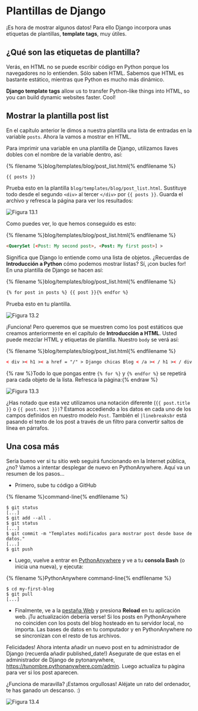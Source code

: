 # Plantillas de Django

¡Es hora de mostrar algunos datos! Para ello Django incorpora unas etiquetas de plantillas, **template tags**, muy útiles.

## ¿Qué son las etiquetas de plantilla?

Verás, en HTML no se puede escribir código en Python porque los navegadores no lo entienden. Sólo saben HTML. Sabemos que HTML es bastante estático, mientras que Python es mucho más dinámico.

**Django template tags** allow us to transfer Python-like things into HTML, so you can build dynamic websites faster. Cool!

## Mostrar la plantilla post list

En el capítulo anterior le dimos a nuestra plantilla una lista de entradas en la variable `posts`. Ahora la vamos a mostrar en HTML.

Para imprimir una variable en una plantilla de Django, utilizamos llaves dobles con el nombre de la variable dentro, así:

{% filename %}blog/templates/blog/post_list.html{% endfilename %}

```html
{{ posts }}
```

Prueba esto en la plantilla `blog/templates/blog/post_list.html`. Sustituye todo desde el segundo `<div>` al tercer `</div>` por `{{ posts }}`. Guarda el archivo y refresca la página para ver los resultados:

![Figura 13.1](images/step1.png)

Como puedes ver, lo que hemos conseguido es esto:

{% filename %}blog/templates/blog/post_list.html{% endfilename %}

```html
<QuerySet [<Post: My second post>, <Post: My first post>] >
```

Significa que Django lo entiende como una lista de objetos. ¿Recuerdas de **Introducción a Python** cómo podemos mostrar listas? Sí, ¡con bucles for! En una plantilla de Django se hacen así:

{% filename %}blog/templates/blog/post_list.html{% endfilename %}

```html
{% for post in posts %} {{ post }}{% endfor %}
```

Prueba esto en tu plantilla.

![Figura 13.2](images/step2.png)

¡Funciona! Pero queremos que se muestren como los post estáticos que creamos anteriormente en el capítulo de **Introducción a HTML**. Usted puede mezclar HTML y etiquetas de plantilla. Nuestro `body` se verá así:

{% filename %}blog/templates/blog/post_list.html{% endfilename %}

```html
< div >< h1 >< a href = "/" > Django chicas Blog < /a >< / h1 >< / div >{% for post in posts %} < div >< p > publicado: {{ post.published_date }} < /p >< h1 >< a href = "" >{{ post.title }} < /a >< / h1 >< p >{{ post.text|linebreaksbr }} < /p >< / div >{% endfor %}
```

{% raw %}Todo lo que pongas entre `{% for %}` y `{% endfor %}` se repetirá para cada objeto de la lista. Refresca la página:{% endraw %}

![Figura 13.3](images/step3.png)

¿Has notado que esta vez utilizamos una notación diferente (`{{ post.title }}` o `{{ post.text }})`? Estamos accediendo a los datos en cada uno de los campos definidos en nuestro modelo `Post`. También el `|linebreaksbr` está pasando el texto de los post a través de un filtro para convertir saltos de línea en párrafos.

## Una cosa más

Sería bueno ver si tu sitio web seguirá funcionando en la Internet pública, ¿no? Vamos a intentar desplegar de nuevo en PythonAnywhere. Aquí va un resumen de los pasos…

* Primero, sube tu código a GitHub

{% filename %}command-line{% endfilename %}

    $ git status
    [...]
    $ git add --all .
    $ git status
    [...]
    $ git commit -m "Templates modificados para mostrar post desde base de datos."
    [...]
    $ git push
    

* Luego, vuelve a entrar en [PythonAnywhere](https://www.pythonanywhere.com/consoles/) y ve a tu **consola Bash** (o inicia una nueva), y ejecuta:

{% filename %}PythonAnywhere command-line{% endfilename %}

    $ cd my-first-blog
    $ git pull
    [...]
    

* Finalmente, ve a la [pestaña Web](https://www.pythonanywhere.com/web_app_setup/) y presiona **Reload** en tu aplicación web. ¡Tu actualización debería verse! Si los posts en PythonAnywhere no coinciden con los posts del blog hosteado en tu servidor local, no importa. Las bases de datos en tu computador y en PythonAnywhere no se sincronizan con el resto de tus archivos.

Felicidades! Ahora intenta añadir un nuevo post en tu administrador de Django (recuerda añadir published_date!) Asegurate de que estas en el administrador de Django de pytonanywhere, https://tunombre.pythonanywhere.com/admin. Luego actualiza tu pàgina para ver si los post aparecen.

¿Funciona de maravilla? ¡Estamos orgullosas! Aléjate un rato del ordenador, te has ganado un descanso. :)

![Figura 13.4](images/donut.png)